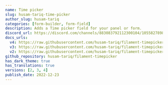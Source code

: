 ```yaml
---
name: Time picker
slug: husam-tariq-time-picker
author_slug: husam-tariq
categories: [form-builder, form-field]
description: Adds a Time picker field for your panel or form.
discord_url: https://discord.com/channels/883083792112300104/1055827898927427616
docs_urls:
  v4: https://raw.githubusercontent.com/husam-tariq/filament-timepicker/4.x/README.md
  v3: https://raw.githubusercontent.com/husam-tariq/filament-timepicker/3.x/README.md
  v2: https://raw.githubusercontent.com/husam-tariq/filament-timepicker/main/README.md
github_repository: husam-tariq/filament-timepicker
has_dark_theme: true
has_translations: true
versions: [2, 3, 4]
publish_date: 2022-12-23
---
```

